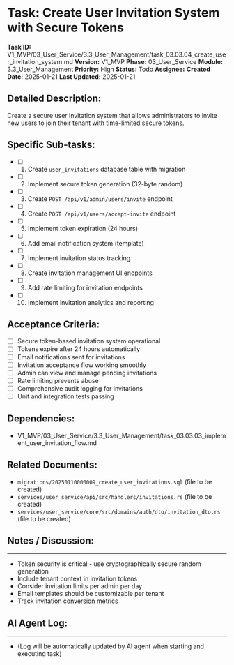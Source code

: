 # Task: Create User Invitation System with Secure Tokens

**Task ID:** V1_MVP/03_User_Service/3.3_User_Management/task_03.03.04_create_user_invitation_system.md
**Version:** V1_MVP
**Phase:** 03_User_Service
**Module:** 3.3_User_Management
**Priority:** High
**Status:** Todo
**Assignee:**
**Created Date:** 2025-01-21
**Last Updated:** 2025-01-21

## Detailed Description:
Create a secure user invitation system that allows administrators to invite new users to join their tenant with time-limited secure tokens.

## Specific Sub-tasks:
- [ ] 1. Create `user_invitations` database table with migration
- [ ] 2. Implement secure token generation (32-byte random)
- [ ] 3. Create `POST /api/v1/admin/users/invite` endpoint
- [ ] 4. Create `POST /api/v1/users/accept-invite` endpoint
- [ ] 5. Implement token expiration (24 hours)
- [ ] 6. Add email notification system (template)
- [ ] 7. Implement invitation status tracking
- [ ] 8. Create invitation management UI endpoints
- [ ] 9. Add rate limiting for invitation endpoints
- [ ] 10. Implement invitation analytics and reporting

## Acceptance Criteria:
- [ ] Secure token-based invitation system operational
- [ ] Tokens expire after 24 hours automatically
- [ ] Email notifications sent for invitations
- [ ] Invitation acceptance flow working smoothly
- [ ] Admin can view and manage pending invitations
- [ ] Rate limiting prevents abuse
- [ ] Comprehensive audit logging for invitations
- [ ] Unit and integration tests passing

## Dependencies:
- V1_MVP/03_User_Service/3.3_User_Management/task_03.03.03_implement_user_invitation_flow.md

## Related Documents:
- `migrations/20250110000009_create_user_invitations.sql` (file to be created)
- `services/user_service/api/src/handlers/invitations.rs` (file to be created)
- `services/user_service/core/src/domains/auth/dto/invitation_dto.rs` (file to be created)

## Notes / Discussion:
---
* Token security is critical - use cryptographically secure random generation
* Include tenant context in invitation tokens
* Consider invitation limits per admin per day
* Email templates should be customizable per tenant
* Track invitation conversion metrics

## AI Agent Log:
---
* (Log will be automatically updated by AI agent when starting and executing task)
